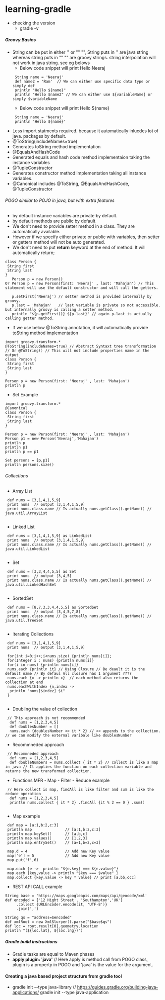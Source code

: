# learning-gradle
* checking the version
  * gradle -v
##### Groovy Basics
* String can be put in either '' or "" "", String puts in '' are java string whereas string puts in "" "" are groovy strings. string interpolation will not work in java string. see eg belows
    * Below code snippet will print Hello Neeraj
    ```
     String name = 'Neeraj'
     def name2 = 'Ram'  // We can either use specific data type or simply def
     println "Hello ${name}"
     println "Hello $name2" // We can either use ${variableName} or simply $variableName
    ```
    * Below code snippet will print Hello ${name}
    ```
     String name = 'Neeraj'
     println 'Hello ${name}'     
    ```
* Less import statments required. because it automatically inlucdes lot of java. packages by default.
* @ToString(includeNames=true) 
 * Generates toString method implementation
* @EqualsAndHashCode
 * Generated equals and hash code method implementaion taking the instance variables
* @TupleConstructor
 * Generates constructor method implementation taking all instance variables.
* @Canonical includes @ToString, @EqualsAndHashCode, @TupleConstructor
    
###### POGO similar to POJO in java, but with extra features
  * by default instance variables are private by default.
  * by default methods are public by default.
  * We don't need to provide setter method in a class. They are automatically available.
   * However if we specify either private or public with variables, then setter or getters method will not be auto generated.
  * We don't need to put **return** keyword at the end of method. It will automatically return;
  
  ```
  class Person {
   String first
   String last
  } 
     Person p = new Person()
  Or Person p = new Person(first: 'Neeraj' , last: 'Mahajan') // This statement will use the default constructor and will call the getters.
  
     p.setFirst('Neeraj') // setter method is provided internally by groovy.
     p.last = 'Mahajan'   // last variable is private so not accessible. but internally groovy is calling a setter method.
     println "${p.getFirst()} ${p.last}" // again p.last is actually calling getter method. 
  
  ```
  
  * If we use below @ToString annotation, it will automatically provide toString method implementation
  ```
  import groovy.transform.*
  @ToString(includeNames=true) // Abstract Syntaxt tree transformation 
  // Or @ToString() // This will not include properties name in the output
  class Person {
   String first
   String last
  } 
    
  Person p = new Person(first: 'Neeraj' , last: 'Mahajan')
  println p
  
  ```
  * Set Example
  ```
  import groovy.transform.*
  @Canonical  
  class Person {
   String first
   String last
  } 
    
  Person p = new Person(first: 'Neeraj' , last: 'Mahajan')
  Person p1 = new Person('Neeraj','Mahajan')
  println p
  println p1
  println p == p1
  
  Set persons = [p,p1]
  println persons.size()
  
  ```
  ###### Collections
  
  * Array List
  
  ```
   def nums = [3,1,4,1,5,9]
   print nums  // output [3,1,4,1,5,9]
   print nums.class.name // Is actually nums.getClass().getName() // java.util.ArrayList
     
  ```
  
  * Linked List
  
  ```
   def nums = [3,1,4,1,5,9] as LinkedList
   print nums  // output [3,1,4,1,5,9]
   print nums.class.name // Is actually nums.getClass().getName() // java.util.LinkedList
     
  ```
  
  * Set
  
  ```
   def nums = [3,3,4,4,5,5] as Set
   print nums  // output [3,4,5]
   print nums.class.name // Is actually nums.getClass().getName() // java.util.LinkedHashSet
     
  ```
  
  * SortedSet
  
  ```
   def nums = [8,7,3,3,4,4,5,5] as SortedSet
   print nums  // output [3,4,5,7,8]
   print nums.class.name // Is actually nums.getClass().getName() // java.util.TreeSet
     
  ```
  
  * Iterating Collections
  
  ```
   def nums = [3,1,4,1,5,9]
   print nums  // output [3,1,4,1,5,9]
   
   for(int i=0;i++;i<nums.size) {println nums[i]};
   for(Integer i : nums) {println nums[i]}
   for(i in nums) {println nums[i]}
   nums.each {println it} // Using Closure // Be deault it is the default name // By defaul All closure has 1 argument ????
   nums.each {x -> println x}  // each method also returns the collection at end
   nums.eachWithIndex {n,index ->
    println "nums[$indez] $i"
   }
    
  ```
  
  * Doubling the value of collection
  
  ```
   // This approach is not recommended
    def nums = [1,2,3,4,5]
    def doublesNumber = []
    nums.each {doublesNumber << it * 2} // << appends to the collection. // we can modify the external varibale like doublesNumber
  ```
  * Recommneded approach
  ```
   // Recommneded approach
    def nums = [1,2,3,4,5]
    def doubleNumbers = nums.collect { it * 2} // collect is like a map in java // It applies the function on each collection variable and returns the new transformed collection.
  ```
  
  * Functions MFR - Map - Filter - Reduce example
  
  ```
   // Here collect is map, findAll is like filter and sum is like the reduce operation
    def nums = [1,2,3,4,5]
    println nums.collect { it * 2} .findAll {it % 2 == 0 } .sum()    
    
  ```
  * Map example
  ```
   def map = [a:1,b:2,c:3]
   println map               // [a:1,b:2,c:3]
   println map.keySet()      // [a,b,c]
   println map.values()      // [1,2,3]
   println map.entrySet()    // [a=1,b=2,c=3]
   
   map.d = 4                 // Add new Key value
   map['e'] = 5              // Add new Key value
   map.put('f',6)
   
   map.each {e ->  println "${e.key} === ${e.value}"}
   map.each {key,value -> println "$key === $value" }
   map.collect {key,value -> key * value} // print [a,bb,ccc]
  ```
  
  * REST API CALL example
  
  ```
  String base = 'https://maps.googleapis.com/maps/api/geocode/xml'
  def encoded = ['12 Hight Street', 'Southampton','UK']
       .collect {URLEncoder.encode(it, 'UTF-8')}
       .join(',')
       
  String qs = "address=$encoded"
  def xmlRoot = new XmlSlurper().parse("$base$qs")
  def loc = root.result[0].geometry.location
  println "(${loc.lat}, ${loc.lng})") 
  
  ```
  
  
  ##### Gradle build instructions
  * Gradle tasks are equal to Maven phases
  * **apply plugin: 'java'** // Here apply is method call from POGO class, plugin is a property in POGO and 'java' is the value for the argument.
  
  #### Creating a java based project structure from gradle tool
  
  * gradle init --type java-library // https://guides.gradle.org/building-java-applications/ gradle init --type java-application
  
  
  
  
  
  
